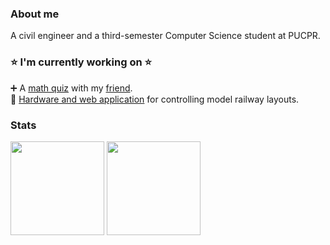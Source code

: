 ### About me
A civil engineer and a third-semester Computer Science student at PUCPR.

 ### :star: I'm currently working on :star:
 :heavy_plus_sign: A [math quiz](https://ana-borowsky.github.io/) with my [friend](https://github.com/romm27).<br>
 :steam_locomotive: [Hardware and web application](https://github.com/gustacamara/py-ui) for controlling model railway layouts.
<!---
### Languages
[![My Skills](https://skillicons.dev/icons?i=css,html,js,react,java,php,c,py,ruby,rails,mysql&perline=11)](https://skillicons.dev)
--->
### Stats
<p align="center">
<div>
<img loading="lazy" height="150em" src="https://github-readme-stats.vercel.app/api?username=ana-borowsky&hide=stars,issues&theme=radical&show_icons=true"/>
<img loading="lazy" height="150em" src="https://github-readme-stats.vercel.app/api/top-langs/?username=ana-borowsky&theme=radical&layout=compact"/>
</div>
</p>
